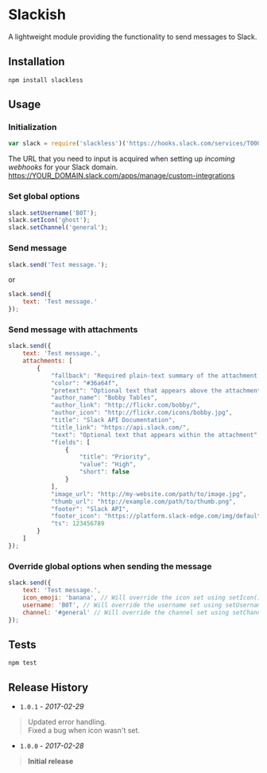 Slackish
=========

A lightweight module providing the functionality to send messages to Slack.

## Installation
`npm install slackless`

## Usage

### Initialization
```javascript
var slack = require('slackless')('https://hooks.slack.com/services/T00000000/B00000000/XXXXXXXXXXXXXXXXXXXXXXXX');
```

The URL that you need to input is acquired when setting up *incoming webhooks* for your Slack domain.
<https://YOUR_DOMAIN.slack.com/apps/manage/custom-integrations>

### Set global options
```javascript
slack.setUsername('B0T');
slack.setIcon('ghost');
slack.setChannel('general');
```

### Send message
```javascript
slack.send('Test message.');
```
or
```javascript
slack.send({
	text: 'Test message.'
});
```

### Send message with attachments
```javascript
slack.send({
	text: 'Test message.',
	attachments: [
        {
            "fallback": "Required plain-text summary of the attachment.",
            "color": "#36a64f",
            "pretext": "Optional text that appears above the attachment block",
            "author_name": "Bobby Tables",
            "author_link": "http://flickr.com/bobby/",
            "author_icon": "http://flickr.com/icons/bobby.jpg",
            "title": "Slack API Documentation",
            "title_link": "https://api.slack.com/",
            "text": "Optional text that appears within the attachment",
            "fields": [
                {
                    "title": "Priority",
                    "value": "High",
                    "short": false
                }
            ],
            "image_url": "http://my-website.com/path/to/image.jpg",
            "thumb_url": "http://example.com/path/to/thumb.png",
            "footer": "Slack API",
            "footer_icon": "https://platform.slack-edge.com/img/default_application_icon.png",
            "ts": 123456789
        }
    ]
});
```

### Override global options when sending the message
```javascript
slack.send({
	text: 'Test message.',
	icon_emoji: 'banana', // Will override the icon set using setIcon().
	username: 'B0T', // Will override the username set using setUsername().
	channel: '#general' // Will override the channel set using setChannel().
});
```

## Tests
`npm test`

## Release History

* `1.0.1` - *2017-02-29*
> Updated error handling.  
> Fixed a bug when icon wasn't set.
* `1.0.0` - *2017-02-28*
> **Initial release**